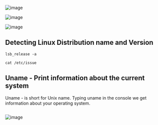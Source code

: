 ![image](https://user-images.githubusercontent.com/47218880/73407860-07309580-42c0-11ea-9cc6-bb08e1f746f4.png)

![image](https://user-images.githubusercontent.com/47218880/73407913-27f8eb00-42c0-11ea-8644-2b405d8afedb.png)

![image](https://user-images.githubusercontent.com/47218880/73407951-41019c00-42c0-11ea-9b37-cfcb61434f1f.png)

## Detecting Linux Distribution name and Version
```
lsb_release -a 

cat /etc/issue
```

## Uname - Print information about the current system
Uname - is short for Unix name. Typing uname in the console we get information about your operating system.
```uname [-option]
```
![image](https://user-images.githubusercontent.com/47218880/73410353-8bd2e200-42c7-11ea-882b-c302c44a9396.png)
